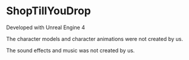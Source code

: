 # ShopTillYouDrop

Developed with Unreal Engine 4

The character models and character animations were not created by us.

The sound effects and music was not created by us.
